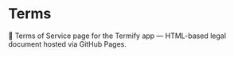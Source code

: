 # Terms
📄 Terms of Service page for the Termify app — HTML-based legal document hosted via GitHub Pages.
